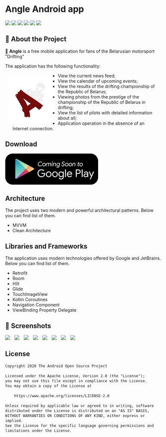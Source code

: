 # Angle Android app
![](https://img.shields.io/badge/Kotlin-1.6.21-purple.svg)
![](https://img.shields.io/badge/Gradle-7.2.1-green.svg)
![](https://img.shields.io/badge/Glide-4.12.0-red.svg)
![](https://img.shields.io/badge/Retrofit2-2.9.0-green.svg)
![](https://img.shields.io/badge/Hilt-2.41-yellow.svg)
![](https://img.shields.io/badge/API-21+-badge.svg)


## :scroll: About the Project
🚗 <b>Angle</b> is a free mobile application for fans of the Belarusian motorsport "Drifting"

The application has the following functionality:


<img src="https://raw.githubusercontent.com/VasiliFralou/Angle/dev/app/src/main/res/drawable/angle_transparent.png" width=150 align=left hspace="10" vspace="10"  >

- View the current news feed;
- View the calendar of upcoming events;
- View the results of the drifting championship of the Republic of Belarus;
- Viewing photos from the prestige of the championship of the Republic of Belarus in drifting;
- View the list of pilots with detailed information about all;
- Application operation in the absence of an Internet connection.

## Download

<a href="https://play.google.com/store/apps/details?id=by.vfdev.angle" target="_blank"><img src="https://raw.githubusercontent.com/rid-hrant/open-weather-map/master/download_google_play.png"/></a>

## Architecture

The project uses two modern and powerful architectural patterns. Below you can find list of them.

- MVVM
- Clean Architecture

## Libraries and Frameworks

The application uses modern technologies offered by Google and JetBrains. Below you can find list of them.

- Retrofit
- Room
- Hilt
- Glide
- TouchImageView
- Kotlin Coroutines
- Navigation Component
- ViewBinding Property Delegate

## :camera_flash: Screenshots
<img src="https://play-lh.googleusercontent.com/DQfYwOJ8haFEzxYhUQAmwYkcyRGHorsG7Qyou3Kz02jTzBOBY7ABPb6aA5OgPsukslU=w2560-h1440-rw" width="200">&emsp;<img src="https://play-lh.googleusercontent.com/Gzl5SGQHbgOLsDdrsLvzn0y7RxeIjQ3tSzHF5p7ihTTPjDvpSL-xatSRmxOkdf0r9B8O=w2560-h1440-rw" width="200">&emsp;<img src="https://play-lh.googleusercontent.com/PBW6W3OvnH3LTKUOuEL54WK8i1ebaj8CViOYk3NdASrlCreM4fKD1pQ0Kjg_eREBkrIW=w2560-h1440-rw" width="200">&emsp;<img src="https://play-lh.googleusercontent.com/YjnkpJwEcdyZ_3eukB5OlUyLQsaZcykVAuyKIBXK-FnxsqvdEZUWx4NQacuOmikw2g=w2560-h1440-rw" width="200">&emsp;<img src="https://play-lh.googleusercontent.com/GnOEWYk-vef6gnnYzmO2HwGu92QfEH5VA3vH6xkLXTZgnPcDz4IqF2A12KfD_aFoEoTR=w2560-h1440-rw" width="200">&emsp;<img src="https://play-lh.googleusercontent.com/CaHFqBYoGj_j0cO7vW8XMVJTWjHjTQ0-8GQbNYXqtaj4WlxcUm_zBw3DWyADLVwpgzc=w2560-h1440-rw" width="200">&emsp;<img src="https://play-lh.googleusercontent.com/Tahh4pio34z2kYBsDd4uSL6-eKIdiuHOutcHG9RL86FBX4V735xvFRBa8TvR-rpEy88=w2560-h1440-rw" width="200">&emsp;<img src="https://play-lh.googleusercontent.com/6NBVY9f4bJSvVW7mrXz8nMWQ2JbJ37oTl_E_grixPZav0n_E8VH_1BDZDr37v7QG-3o=w2560-h1440-rw" width="200">

## License
```
Copyright 2020 The Android Open Source Project

Licensed under the Apache License, Version 2.0 (the "License");
you may not use this file except in compliance with the License.
You may obtain a copy of the License at

    https://www.apache.org/licenses/LICENSE-2.0

Unless required by applicable law or agreed to in writing, software
distributed under the License is distributed on an "AS IS" BASIS,
WITHOUT WARRANTIES OR CONDITIONS OF ANY KIND, either express or implied.
See the License for the specific language governing permissions and
limitations under the License.
```
